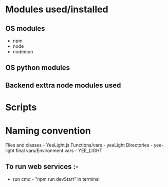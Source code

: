 # Modules used/installed

## OS modules
- npm
- node
- nodemon

## OS python modules



## Backend exttra node modules used


# Scripts

##



# Naming convention

Files and classes - YeeLight.js
Functions/vars - yeeLight
Directories - yee-light
final vars/Environment vars - YEE_LIGHT


## To run web services :-

- run cmd - "npm run devStart" in terminal
